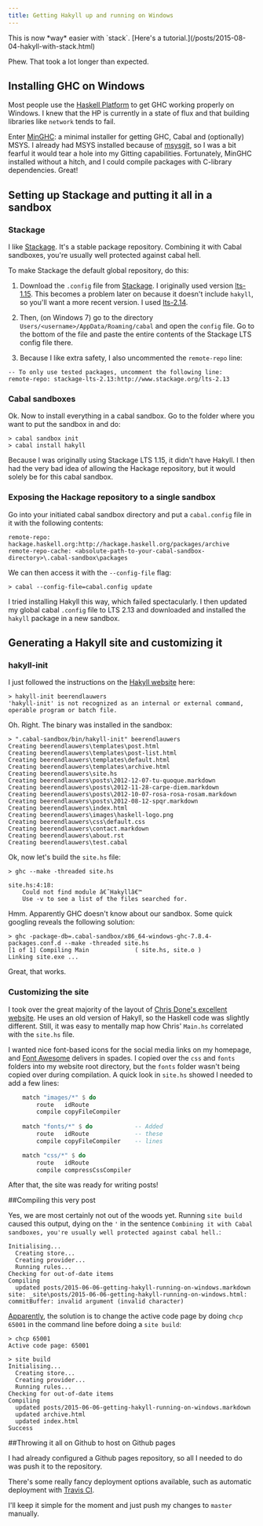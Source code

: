 ```yaml
---
title: Getting Hakyll up and running on Windows
---
```


<div class="note">
This is now *way* easier with `stack`. [Here's a tutorial.](/posts/2015-08-04-hakyll-with-stack.html)
</div>

Phew. That took a lot longer than expected.

## Installing GHC on Windows

Most people use the [Haskell Platform](https://www.haskell.org/platform/) to get GHC working properly on Windows. 
I knew that the HP is currently in a state of flux and that building libraries like `network` tends to fail.

Enter [MinGHC](https://github.com/fpco/minghc): a minimal installer for getting GHC, Cabal and (optionally) MSYS.
I already had MSYS installed because of [msysgit](https://msysgit.github.io/), so I was a bit fearful it would tear a hole into my Gitting capabilities.
Fortunately, MinGHC installed without a hitch, and I could compile packages with C-library dependencies. Great!

## Setting up Stackage and putting it all in a sandbox

### Stackage

I like [Stackage](http://www.stackage.org/). It's a stable package repository. 
Combining it with Cabal sandboxes, you're usually well protected against cabal hell.

To make Stackage the default global repository, do this:

1. Download the `.config` file from [Stackage](http://www.stackage.org/). 
I originally used version [lts-1.15](http://www.stackage.org/lts-1.15/cabal.config).
This becomes a problem later on because it doesn't include `hakyll`, so you'll want a more recent version. 
I used [lts-2.14](http://www.stackage.org/lts-2.13/cabal.config).

2. Then, (on Windows 7) go to the directory `Users/<username>/AppData/Roaming/cabal` and open the `config` file.
Go to the bottom of the file and paste the entire contents of the Stackage LTS config file there.

3. Because I like extra safety, I also uncommented the `remote-repo` line:

```
-- To only use tested packages, uncomment the following line:
remote-repo: stackage-lts-2.13:http://www.stackage.org/lts-2.13
```

### Cabal sandboxes

Ok. Now to install everything in a cabal sandbox. Go to the folder where you want to put the sandbox in and do:

```
> cabal sandbox init
> cabal install hakyll
```

Because I was originally using Stackage LTS 1.15, it didn't have Hakyll. 
I then had the very bad idea of allowing the Hackage repository, but it would solely be for this cabal sandbox.

### Exposing the Hackage repository to a single sandbox

Go into your initiated cabal sandbox directory and put a `cabal.config` file in it with the following contents:

```
remote-repo: hackage.haskell.org:http://hackage.haskell.org/packages/archive
remote-repo-cache: <absolute-path-to-your-cabal-sandbox-directory>\.cabal-sandbox\packages
```

We can then access it with the `--config-file` flag:

```
> cabal --config-file=cabal.config update
```

I tried installing Hakyll this way, which failed spectacularly. 
I then updated my global cabal `.config` file to LTS 2.13 and downloaded and installed the `hakyll` package in a new sandbox.

## Generating a Hakyll site and customizing it

### hakyll-init

I just followed the instructions on the [Hakyll website](http://jaspervdj.be/hakyll/tutorials/01-installation.html) here:

```
> hakyll-init beerendlauwers
'hakyll-init' is not recognized as an internal or external command,
operable program or batch file.
```

Oh. Right. The binary was installed in the sandbox:

```
> ".cabal-sandbox/bin/hakyll-init" beerendlauwers
Creating beerendlauwers\templates\post.html
Creating beerendlauwers\templates\post-list.html
Creating beerendlauwers\templates\default.html
Creating beerendlauwers\templates\archive.html
Creating beerendlauwers\site.hs
Creating beerendlauwers\posts\2012-12-07-tu-quoque.markdown
Creating beerendlauwers\posts\2012-11-28-carpe-diem.markdown
Creating beerendlauwers\posts\2012-10-07-rosa-rosa-rosam.markdown
Creating beerendlauwers\posts\2012-08-12-spqr.markdown
Creating beerendlauwers\index.html
Creating beerendlauwers\images\haskell-logo.png
Creating beerendlauwers\css\default.css
Creating beerendlauwers\contact.markdown
Creating beerendlauwers\about.rst
Creating beerendlauwers\test.cabal
```

Ok, now let's build the `site.hs` file:

```
> ghc --make -threaded site.hs

site.hs:4:18:
    Could not find module â€˜Hakyllâ€™
    Use -v to see a list of the files searched for.
```

Hmm. Apparently GHC doesn't know about our sandbox. Some quick googling reveals the following solution:

```
> ghc -package-db=.cabal-sandbox/x86_64-windows-ghc-7.8.4-packages.conf.d --make -threaded site.hs
[1 of 1] Compiling Main             ( site.hs, site.o )
Linking site.exe ...
```

Great, that works.

### Customizing the site

I took over the great majority of the layout of [Chris Done's excellent website](http://chrisdone.com/).
He uses an old version of Hakyll, so the Haskell code was slightly different. 
Still, it was easy to mentally map how Chris' `Main.hs` correlated with the `site.hs` file.

I wanted nice font-based icons for the social media links on my homepage, and [Font Awesome](http://fortawesome.github.io/Font-Awesome/) delivers in spades.
I copied over the `css` and `fonts` folders into my website root directory, but the `fonts` folder wasn't being copied over during compilation.
A quick look in `site.hs` showed I needed to add a few lines:

```haskell
    match "images/*" $ do
        route   idRoute
        compile copyFileCompiler
        
    match "fonts/*" $ do            -- Added
        route   idRoute             -- these
        compile copyFileCompiler    -- lines

    match "css/*" $ do
        route   idRoute
        compile compressCssCompiler
```

After that, the site was ready for writing posts!

##Compiling this very post

Yes, we are most certainly not out of the woods yet. Running `site build` caused this output, dying on the `'` in the sentence `Combining it with Cabal sandboxes, you're usually well protected against cabal hell.`:

```
Initialising...
  Creating store...
  Creating provider...
  Running rules...
Checking for out-of-date items
Compiling
  updated posts/2015-06-06-getting-hakyll-running-on-windows.markdown
site: _site\posts/2015-06-06-getting-hakyll-running-on-windows.html: 
commitBuffer: invalid argument (invalid character)
```

[Apparently](https://github.com/jaspervdj/hakyll/issues/253), the solution is to change the active code page by doing `chcp 65001` in the command line before doing a `site build`:

```
> chcp 65001
Active code page: 65001

> site build
Initialising...
  Creating store...
  Creating provider...
  Running rules...
Checking for out-of-date items
Compiling
  updated posts/2015-06-06-getting-hakyll-running-on-windows.markdown
  updated archive.html
  updated index.html
Success
```

##Throwing it all on Github to host on Github pages

I had already configured a Github pages repository, so all I needed to do was push it to the repository.

There's some really fancy deployment options available, such as automatic deployment with [Travis CI](http://begriffs.com/posts/2014-08-12-create-static-site-with-hakyll-github.html).

I'll keep it simple for the moment and just push my changes to `master` manually.